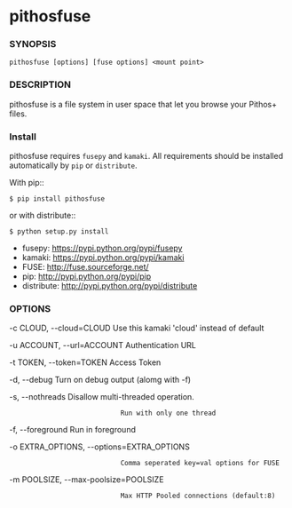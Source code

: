 # pithosfuse


### SYNOPSIS

    pithosfuse [options] [fuse options] <mount point>


### DESCRIPTION

pithosfuse is a file system in user space that let you browse your
Pithos+ files.

### Install

pithosfuse requires `fusepy` and `kamaki`. All requirements should be installed
automatically by `pip` or `distribute`.

With pip::

    $ pip install pithosfuse

or with distribute::

    $ python setup.py install


* fusepy: https://pypi.python.org/pypi/fusepy
* kamaki: https://pypi.python.org/pypi/kamaki
* FUSE: http://fuse.sourceforge.net/
* pip: http://pypi.python.org/pypi/pip
* distribute: http://pypi.python.org/pypi/distribute


### OPTIONS

-c CLOUD, --cloud=CLOUD         Use this kamaki 'cloud' instead of default

-u ACCOUNT, --url=ACCOUNT       Authentication URL

-t TOKEN, --token=TOKEN         Access Token

-d, --debug                     Turn on debug output (alomg with -f)

-s, --nothreads                 Disallow multi-threaded operation.

                                Run with only one thread

-f, --foreground                Run in foreground

-o EXTRA_OPTIONS, --options=EXTRA_OPTIONS

                                Comma seperated key=val options for FUSE

-m POOLSIZE, --max-poolsize=POOLSIZE

                                Max HTTP Pooled connections (default:8)
